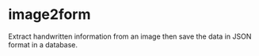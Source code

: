 # image2form
Extract handwritten information from an image then save the data in JSON format in a database.
